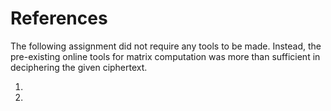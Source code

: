 # References

The following assignment did not require any tools to be made. Instead, the pre-existing online tools for matrix computation was more than sufficient in deciphering the given ciphertext.
1. [Wolfram Alpha]: https://www.wolframalpha.com/ 
2. [Sage]: https://www.sagemath.org/
